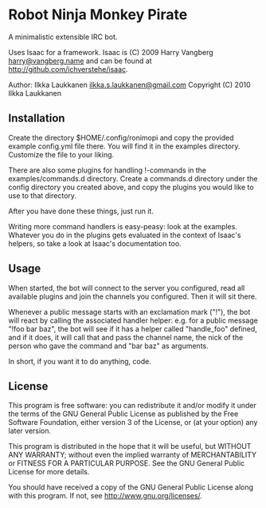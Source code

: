 Robot Ninja Monkey Pirate
=========================

A minimalistic extensible IRC bot.

Uses Isaac for a framework. Isaac is (C) 2009 Harry Vangberg
<harry@vangberg.name> and can be found at
http://github.com/ichverstehe/isaac.

Author: Ilkka Laukkanen <ilkka.s.laukkanen@gmail.com>
Copyright (C) 2010 Ilkka Laukkanen

Installation
------------

Create the directory $HOME/.config/ronimopi and copy the provided
example config.yml file there. You will find it in the examples
directory. Customize the file to your liking.

There are also some plugins for handling !-commands in the
examples/commands.d directory. Create a commands.d directory under the
config directory you created above, and copy the plugins you would
like to use to that directory.

After you have done these things, just run it.

Writing more command handlers is easy-peasy: look at the
examples. Whatever you do in the plugins gets evaluated in the context
of Isaac's helpers, so take a look at Isaac's documentation too.

Usage
-----

When started, the bot will connect to the server you configured, read
all available plugins and join the channels you configured. Then it
will sit there.

Whenever a public message starts with an exclamation mark ("!"), the
bot will react by calling the associated handler helper: e.g. for a
public message "!foo bar baz", the bot will see if it has a helper
called "handle_foo" defined, and if it does, it will call that and
pass the channel name, the nick of the person who gave the command and
"bar baz" as arguments.

In short, if you want it to do anything, code.

License
-------

This program is free software: you can redistribute it and/or modify
it under the terms of the GNU General Public License as published by
the Free Software Foundation, either version 3 of the License, or (at
your option) any later version.

This program is distributed in the hope that it will be useful, but
WITHOUT ANY WARRANTY; without even the implied warranty of
MERCHANTABILITY or FITNESS FOR A PARTICULAR PURPOSE.  See the GNU
General Public License for more details.

You should have received a copy of the GNU General Public License
along with this program.  If not, see <http://www.gnu.org/licenses/>.
